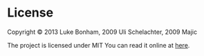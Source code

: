 License
=======

Copyright © 2013 Luke Bonham, 2009 Uli Schelachter, 2009 Majic

The project is licensed under MIT
You can read it online at [here](https://tldrlegal.com/license/mit-license).
